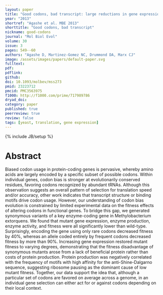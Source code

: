```yaml
---
layout: paper
title: "Good codons, bad transcript: large reductions in gene expression and fitness arising from synonymous mutations in a key enzyme"
year: "2013"
shortref: "Agashe et al. MBE 2013"
shorttitle: "Good codons, bad transcript"
nickname: good-codons
journal: "Mol Biol Evol"
volume: 30
issue: 3
pages: 549--60
authors: "Agashe D, Martinez-Gomez NC, Drummond DA, Marx CJ"
image: /assets/images/papers/default-paper.svg
fulltext: 
pdf: 
pdflink: 
github: 
doi: 10.1093/molbev/mss273
pmid: 23223712
pmcid: PMC3563975
f1000: http://f1000.com/prime/717989786
dryad_doi: 
category: paper
published: true
peerreview: true
review: false
tags: [yeast, translation, gene expression]
---
```

{% include JB/setup %}

# Abstract 
Biased codon usage in protein-coding genes is pervasive, whereby amino acids are largely encoded by a specific subset of possible codons. Within individual genes, codon bias is stronger at evolutionarily conserved residues, favoring codons recognized by abundant tRNAs. Although this observation suggests an overall pattern of selection for translation speed and/or accuracy, other work indicates that transcript structure or binding motifs drive codon usage. However, our understanding of codon bias evolution is constrained by limited experimental data on the fitness effects of altering codons in functional genes. To bridge this gap, we generated synonymous variants of a key enzyme-coding gene in Methylobacterium extorquens. We found that mutant gene expression, enzyme production, enzyme activity, and fitness were all significantly lower than wild-type. Surprisingly, encoding the gene using only rare codons decreased fitness by 40%, whereas an allele coded entirely by frequent codons decreased fitness by more than 90%. Increasing gene expression restored mutant fitness to varying degrees, demonstrating that the fitness disadvantage of synonymous mutants arose from a lack of beneficial protein rather than costs of protein production. Protein production was negatively correlated with the frequency of motifs with high affinity for the anti-Shine-Dalgarno sequence, suggesting ribosome pausing as the dominant cause of low mutant fitness. Together, our data support the idea that, although a particular set of codons are favored on average across a genome, in an individual gene selection can either act for or against codons depending on their local context.


